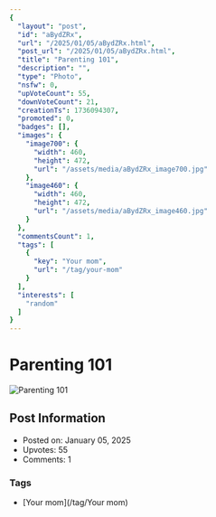 ```yaml
---
{
  "layout": "post",
  "id": "aBydZRx",
  "url": "/2025/01/05/aBydZRx.html",
  "post_url": "/2025/01/05/aBydZRx.html",
  "title": "Parenting 101",
  "description": "",
  "type": "Photo",
  "nsfw": 0,
  "upVoteCount": 55,
  "downVoteCount": 21,
  "creationTs": 1736094307,
  "promoted": 0,
  "badges": [],
  "images": {
    "image700": {
      "width": 460,
      "height": 472,
      "url": "/assets/media/aBydZRx_image700.jpg"
    },
    "image460": {
      "width": 460,
      "height": 472,
      "url": "/assets/media/aBydZRx_image460.jpg"
    }
  },
  "commentsCount": 1,
  "tags": [
    {
      "key": "Your mom",
      "url": "/tag/your-mom"
    }
  ],
  "interests": [
    "random"
  ]
}
---
```


# Parenting 101

![Parenting 101](/assets/media/aBydZRx_image700.jpg)

## Post Information

- Posted on: January 05, 2025
- Upvotes: 55
- Comments: 1

### Tags

- [Your mom](/tag/Your mom)
